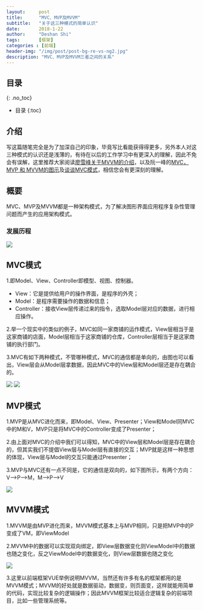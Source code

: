 ```yaml
---
layout:     post
title:      "MVC、MVP及MVVM"
subtitle:   "关于这三种模式的简单认识"
date:       2018-1-22
author:     "Deshan Shi"
tags:       [框架]
categories : [前端]
header-img: "/img/post/post-bg-re-vs-ng2.jpg"
description: "MVC、MVP及MVVM三者之间的关系"
---
```


## 目录
{: .no_toc}

* 目录
{:toc}

## 介绍

写这篇随笔完全是为了加深自己的印象，毕竟写比看能获得得更多，另外本人对这三种模式的认识还是浅薄的，有待在以后的工作学习中有更深入的理解，因此不免会有误解，这里推荐大家阅读[廖雪峰关于MVVM的介绍](https://www.liaoxuefeng.com/wiki/001434446689867b27157e896e74d51a89c25cc8b43bdb3000/001475449022563a6591e6373324d1abd93e0e3fa04397f000)，以及阮一峰的[MVC，MVP 和 MVVM的图示](http://www.ruanyifeng.com/blog/2015/02/mvcmvp_mvvm.html)及[谈谈MVC模式](http://www.ruanyifeng.com/blog/2007/11/mvc.html)，相信您会有更深刻的理解。

## 概要

MVC、MVP及MVVM都是一种架构模式，为了解决图形界面应用程序复杂性管理问题而产生的应用架构模式。

### 发展历程

 ![](https://i.loli.net/2019/02/13/5c638037e0916.png)

## MVC模式

1.即Model、View、Controller即模型、视图、控制器。

+ View：它是提供给用户的操作界面，是程序的外壳；
+ Model：是程序需要操作的数据和信息；
+ Controller：接收View层传递过来的指令，选取Model层对应的数据，进行相应操作。

2.举一个现实中的类似的例子，MVC如同一家商铺的运作模式，View层相当于是这家商铺的店面，Model层相当于这家商铺的仓库，Controller层相当于是这家商铺的执行部门。

3.MVC有如下两种模式，不管哪种模式，MVC的通信都是单向的，由图也可以看出，View层会从Model层拿数据，因此MVC中的View层和Model层还是存在耦合的。

![](https://i.loli.net/2019/02/13/5c63816982abf.png)
![](https://i.loli.net/2019/02/13/5c63817b64ca8.png)

## MVP模式

1.MVP是从MVC进化而来，即Model、View、Presenter；View和Model同MVC中的M和V，MVP只是将MVC中的Controller变成了Presenter；

2.由上面对MVC的介绍中我们可以得知，MVC中的View层和Model层是存在耦合的，但其实我们不提倡View层与Model层有直接的交互；MVP就是这样一种思想的体现，View层与Model的交互只能通过Presenter；

3.MVP与MVC还有一点不同是，它的通信是双向的，如下图所示，有两个方向：V—>P—>M，M—>P—>V

![](https://i.loli.net/2019/02/13/5c6381e885168.png)

## MVVM模式

1.MVVM是由MVP进化而来，MVVM模式基本上与MVP相同，只是把MVP中的P变成了VM，即ViewModel

2.MVVM中的数据可以实现双向绑定，即View层数据变化则ViewModel中的数据也随之变化，反之ViewModel中的数据变化，则View层数据也随之变化

![](https://i.loli.net/2019/02/13/5c6382478c47c.png)

3.这里以前端框架VUE举例说明MVVM，当然还有许多有名的框架都用的是MVVM模式；MVVM的好处就是数据驱动，数据变，则页面变，这样就能用简单的代码，实现比较复杂的逻辑操作；因此MVVM框架比较适合逻辑复杂的前端项目，比如一些管理系统等。


